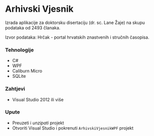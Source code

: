 # Arhivski Vjesnik
Izrada aplikacije za doktorsku disertaciju (dr. sc. Lane Žaje) na skupu podataka od 2493 članaka.

Izvor podataka: Hrčak - portal hrvatskih znastvenih i stručnih časopisa.

### Tehnologije
* C#
* WPF
* Caliburn Micro
* SQLite

### Zahtjevi
* Visual Studio 2012 ili više

### Upute
* Preuzeti i *unzipati* projekt
* Otvoriti Visual Studio i pokrenuti `ArhivskiVjesnikWPF` projekt